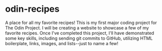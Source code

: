 # odin-recipes
A place for all my favorite recipes!
This is my first major coding project for The Odin Project. I will be creating a website to showcase a few of my favorite recipes. Once I've completed this project, I'll have demonstrated some key skills, including sending git commits to GitHub, utilizing HTML boilerplate, links, images, and lists--just to name a few!